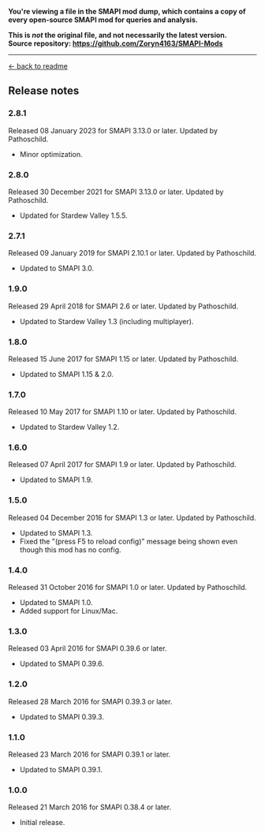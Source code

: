 **You're viewing a file in the SMAPI mod dump, which contains a copy of every open-source SMAPI mod
for queries and analysis.**

**This is _not_ the original file, and not necessarily the latest version.**  
**Source repository: https://github.com/Zoryn4163/SMAPI-Mods**

----

[← back to readme](README.md)

## Release notes
### 2.8.1
Released 08 January 2023 for SMAPI 3.13.0 or later. Updated by Pathoschild.

* Minor optimization.

### 2.8.0
Released 30 December 2021 for SMAPI 3.13.0 or later. Updated by Pathoschild.

* Updated for Stardew Valley 1.5.5.

### 2.7.1
Released 09 January 2019 for SMAPI 2.10.1 or later. Updated by Pathoschild.

* Updated to SMAPI 3.0.

### 1.9.0
Released 29 April 2018 for SMAPI 2.6 or later. Updated by Pathoschild.

* Updated to Stardew Valley 1.3 (including multiplayer).

### 1.8.0
Released 15 June 2017 for SMAPI 1.15 or later. Updated by Pathoschild.

* Updated to SMAPI 1.15 & 2.0.

### 1.7.0
Released 10 May 2017 for SMAPI 1.10 or later. Updated by Pathoschild.

* Updated to Stardew Valley 1.2.

### 1.6.0
Released 07 April 2017 for SMAPI 1.9 or later. Updated by Pathoschild.

* Updated to SMAPI 1.9.

### 1.5.0
Released 04 December 2016 for SMAPI 1.3 or later. Updated by Pathoschild.

* Updated to SMAPI 1.3.
* Fixed the "(press F5 to reload config)" message being shown even though this mod has no config.

### 1.4.0
Released 31 October 2016 for SMAPI 1.0 or later. Updated by Pathoschild.

* Updated to SMAPI 1.0.
* Added support for Linux/Mac.

### 1.3.0
Released 03 April 2016 for SMAPI 0.39.6 or later.

* Updated to SMAPI 0.39.6.

### 1.2.0
Released 28 March 2016 for SMAPI 0.39.3 or later.

* Updated to SMAPI 0.39.3.

### 1.1.0
Released 23 March 2016 for SMAPI 0.39.1 or later.

* Updated to SMAPI 0.39.1.

### 1.0.0
Released 21 March 2016 for SMAPI 0.38.4 or later.

* Initial release.
